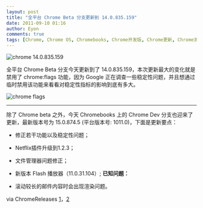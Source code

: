 ```yaml
---
layout: post
title: "全平台 Chrome Beta 分支更新到 14.0.835.159"
date: 2011-09-10 01:16
author: Eyon
comments: true
tags: [Chrome, Chrome OS, Chromebooks, Chrome开发版, Chrome更新, Chrome测试版]
---
```

![](http://img.chromi.org/2011/09/chrome-14.0.835.159-550x413.png "chrome 14.0.835.159")

全平台 Chrome Beta 分支今天更新到了 14.0.835.159，本次更新最大的变化就是禁用了 chrome:flags 功能，因为 Google 正在调查一些稳定性问题，并且想通过临时禁用该功能来看看对稳定性指标的影响到底有多大。

![](http://img.chromi.org/2011/09/chrome-flags-550x321.png "chrome flags")

<hr />  


除了 Chrome beta 之外，今天 Chromebooks 上的 Chrome Dev 分支也迎来了更新，最新版本号为 15.0.874.5 (平台版本号: 1011.0)，下面是更新要点：


*   修正若干功能以及稳定性问题；
*   Netflix插件升级到1.2.3；
*   文件管理器问题修正；
*   新版本 Flash 播放器（11.0.31.104）;
**已知问题：**


*   滚动较长的邮件内容时会出现渲染问题。

via ChromeReleases <a href="http://googlechromereleases.blogspot.com/2011/09/beta-channel-update_08.htm" target="_blank">1</a>，<a href="http://googlechromereleases.blogspot.com/2011/09/dev-channel-updates-for-chromebooks_08.html" target="_blank">2</a>
